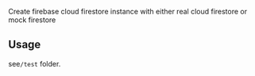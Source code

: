 Create firebase cloud firestore instance with either real cloud firestore or mock firestore

## Usage

see`/test` folder.
